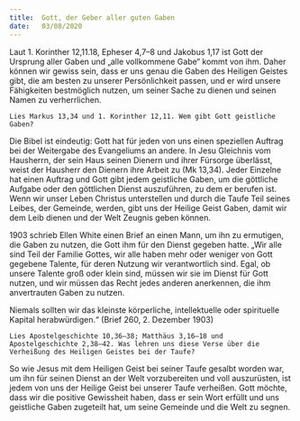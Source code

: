 ```yaml
---
title:  Gott, der Geber aller guten Gaben
date:   03/08/2020
---
```


Laut 1. Korinther 12,11.18, Epheser 4,7–8 und Jakobus 1,17 ist Gott der Ursprung aller Gaben und „alle vollkommene Gabe“ kommt von ihm. Daher können wir gewiss sein, dass er uns genau die Gaben des Heiligen Geistes gibt, die am besten zu unserer Persönlichkeit passen, und er wird unsere Fähigkeiten bestmöglich nutzen, um seiner Sache zu dienen und seinen Namen zu verherrlichen.

`Lies Markus 13,34 und 1. Korinther 12,11. Wem gibt Gott geistliche Gaben?`

Die Bibel ist eindeutig: Gott hat für jeden von uns einen speziellen Auftrag bei der Weitergabe des Evangeliums an andere. In Jesu Gleichnis vom Hausherrn, der sein Haus seinen Dienern und ihrer Fürsorge überlässt, weist der Hausherr den Dienern ihre Arbeit zu (Mk 13,34). Jeder Einzelne hat einen Auftrag und Gott gibt jedem geistliche Gaben, um die göttliche Aufgabe oder den göttlichen Dienst auszuführen, zu dem er berufen ist. Wenn wir unser Leben Christus unterstellen und durch die Taufe Teil seines Leibes, der Gemeinde, werden, gibt uns der Heilige Geist Gaben, damit wir dem Leib dienen und der Welt Zeugnis geben können.

1903 schrieb Ellen White einen Brief an einen Mann, um ihn zu ermutigen, die Gaben zu nutzen, die Gott ihm für den Dienst gegeben hatte. „Wir alle sind Teil der Familie Gottes, wir alle haben mehr oder weniger von Gott gegebene Talente, für deren Nutzung wir verantwortlich sind. Egal, ob unsere Talente groß oder klein sind, müssen wir sie im Dienst für Gott nutzen, und wir müssen das Recht jedes anderen anerkennen, die ihm anvertrauten Gaben zu nutzen.

Niemals sollten wir das kleinste körperliche, intellektuelle oder spirituelle Kapital herabwürdigen.“ (Brief 260, 2. Dezember 1903)

`Lies Apostelgeschichte 10,36–38; Matthäus 3,16–18 und Apostelgeschichte 2,38–42. Was lehren uns diese Verse über die Verheißung des Heiligen Geistes bei der Taufe?`

So wie Jesus mit dem Heiligen Geist bei seiner Taufe gesalbt worden war, um ihn für seinen Dienst an der Welt vorzubereiten und voll auszurüsten, ist jedem von uns der Heilige Geist bei unserer Taufe verheißen. Gott möchte, dass wir die positive Gewissheit haben, dass er sein Wort erfüllt und uns geistliche Gaben zugeteilt hat, um seine Gemeinde und die Welt zu segnen.